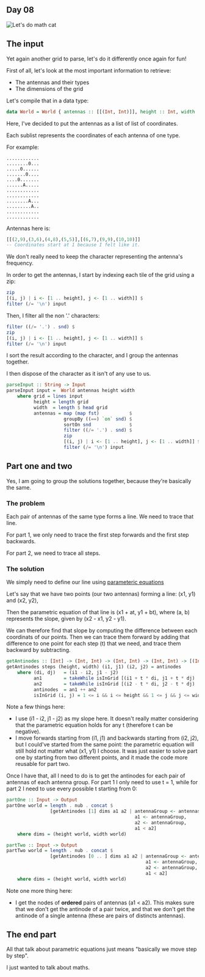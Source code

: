 ## Day 08

![Let's do math cat](https://external-content.duckduckgo.com/iu/?u=https%3A%2F%2Ftse1.mm.bing.net%2Fth%3Fid%3DOIP.9ENKTUgHNsG3fXqQTUiiAwHaHa%26pid%3DApi&f=1&ipt=1b07726fb8a08ee114b101c43dec43198c24878def6f07a8c126721c0bd0bae2&ipo=images)

## The input

Yet again another grid to parse, let's do it differently once again for fun!

First of all, let's look at the most important information to retrieve:
- The antennas and their types
- The dimensions of the grid

Let's compile that in a data type:
```hs
data World = World { antennas :: [[(Int, Int)]], height :: Int, width :: Int } deriving (Show)
```

Here, I've decided to put the antennas as a list of list of coordinates.

Each sublist represents the coordinates of each antenna of one type.

For example:

```
............
........0...
.....0......
.......0....
....0.......
......A.....
............
............
........A...
.........A..
............
............
```

Antennas here is:
```hs
[[(2,9),(3,6),(4,8),(5,5)],[(6,7),(9,9),(10,10)]]
-- Coordinates start at 1 because I felt like it.
```

We don't really need to keep the character representing the antenna's frequency.

In order to get the antennas, I start by indexing each tile of the grid
using a zip:
```hs
zip
[(i, j) | i <- [1 .. height], j <- [1 .. width]] $
filter (/= '\n') input
```

Then, I filter all the non '.' characters:
```hs
filter ((/= '.') . snd) $
zip
[(i, j) | i <- [1 .. height], j <- [1 .. width]] $
filter (/= '\n') input
```

I sort the result according to the character, and I group the antennas together.

I then dispose of the character as it isn't of any use to us.

```hs
parseInput :: String -> Input
parseInput input =  World antennas height width
    where grid = lines input
          height = length grid
          width  = length $ head grid
          antennas = map (map fst)           $ 
                     groupBy ((==) `on` snd) $ 
                     sortOn snd              $
                     filter ((/= '.') . snd) $
                     zip
                     [(i, j) | i <- [1 .. height], j <- [1 .. width]] $
                     filter (/= '\n') input
```

## Part one and two

Yes, I am going to group the solutions together, because they're basically the same.

### The problem

Each pair of antennas of the same type forms a line. We need to trace that line.

For part 1, we only need to trace the first step forwards and the first step backwards.

For part 2, we need to trace all steps.

### The solution

We simply need to define our line using [parameteric equations](https://en.wikipedia.org/wiki/Line_(geometry)#Parametric_equation)

Let's say that we have two points (our two antennas) forming a line: (x1, y1) and (x2, y2),

Then the parametric equation of that line is (x1 + at, y1 + bt), where (a, b) represents the slope, given by (x2 - x1, y2 - y1).

We can therefore find that slope by computing the difference between each coordinats of our points. Then we can trace them forward by adding that difference to one point for each step (t) that we need, and trace them backward by subtracting.


```hs
getAntinodes :: [Int] -> (Int, Int) -> (Int, Int) -> (Int, Int) -> [(Int, Int)]
getAntinodes steps (height, width) (i1, j1) (i2, j2) = antinodes
    where (di, dj)   = (i1 - i2, j1 - j2)
          an1        = takeWhile isInGrid [(i1 + t * di, j1 + t * dj) | t <- steps]
          an2        = takeWhile isInGrid [(i2 - t * di, j2 - t * dj) | t <- steps]
          antinodes  = an1 ++ an2
          isInGrid (i, j) = 1 <= i && i <= height && 1 <= j && j <= width
```

Note a few things here:

- I use (i1 - i2, j1 - j2) as my slope here. It doesn't really matter considering that the parametric equation holds for any t (therefore t can be negative).
- I move forwards starting from (i1, j1) and backwards starting from (i2, j2), but I could've started from the same point: the parametric equation will still hold not matter what (x1, y1) I choose. It was just easier to solve part one by starting from two different points, and it made the code more reusable for part two.

Once I have that, all I need to do is to get the antinodes for each pair of antennas of each antenna group. For part 1 I only need to use t = 1, while for part 2 I
need to use every possible t starting from 0:

```hs
partOne :: Input -> Output
partOne world = length . nub . concat $
                [getAntinodes [1] dims a1 a2 | antennaGroup <- antennas world,
                                               a1 <- antennaGroup,
                                               a2 <- antennaGroup,
                                               a1 < a2]
    where dims = (height world, width world)

partTwo :: Input -> Output
partTwo world = length . nub . concat $
                [getAntinodes [0 .. ] dims a1 a2 | antennaGroup <- antennas world,
                                                   a1 <- antennaGroup,
                                                   a2 <- antennaGroup,
                                                   a1 < a2]
    where dims = (height world, width world)
```

Note one more thing here:
- I get the nodes of **ordered** pairs of antennas (a1 < a2). This makes sure that
we don't get the antinode of a pair twice, and that we don't get the antinode of a single antenna (these are pairs of distincts antennas).


## The end part

All that talk about parametric equations just means "basically we move step by step".

I just wanted to talk about maths.
